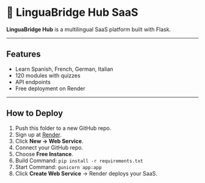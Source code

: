 # 💬 LinguaBridge Hub SaaS

**LinguaBridge Hub** is a multilingual SaaS platform built with Flask.

---

## Features
- Learn Spanish, French, German, Italian
- 120 modules with quizzes
- API endpoints
- Free deployment on Render

---

## How to Deploy
1. Push this folder to a new GitHub repo.
2. Sign up at [Render](https://render.com).
3. Click **New → Web Service**.
4. Connect your GitHub repo.
5. Choose **Free Instance**.
6. Build Command: `pip install -r requirements.txt`
7. Start Command: `gunicorn app:app`
8. Click **Create Web Service** → Render deploys your SaaS.
